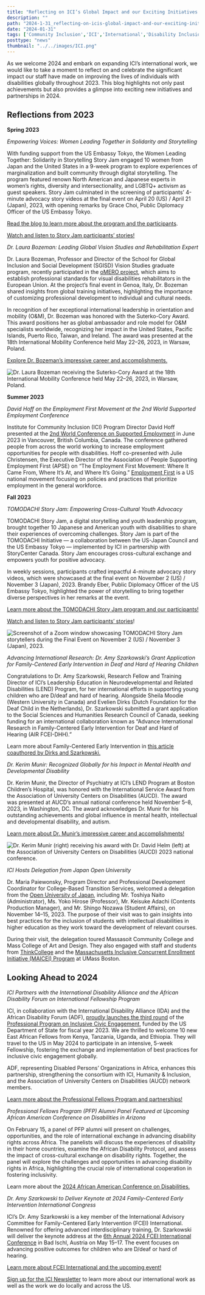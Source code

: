 ```yaml
---
title: "Reflecting on ICI’s Global Impact and our Exciting Initiatives Ahead"
description: ""
path: "2024-1-31_reflecting-on-icis-global-impact-and-our-exciting-initiatives-ahead.md"
date: "2024-01-31"
tags: ['Community Inclusion','ICI','International','Disability Inclusion']
posttype: "news"
thumbnail: "../../images/ICI.png"
---
```



As we welcome 2024 and embark on expanding ICI’s international work, we would like to take a moment to reflect on and celebrate the significant impact our staff have made on improving the lives of individuals with disabilities globally throughout 2023. This blog highlights not only past achievements but also provides a glimpse into exciting new initiatives and partnerships in 2024.

## Reflections from 2023

**Spring 2023**

*Empowering Voices: Women Leading Together in Solidarity and Storytelling*

With funding support from the US Embassy Tokyo, the Women Leading Together: Solidarity in Storytelling Story Jam engaged 10 women from Japan and the United States in a 9-week program to explore experiences of marginalization and built community through digital storytelling. The program featured renown North American and Japanese experts in women’s rights, diversity and intersectionality, and LGBTQ+ activism as guest speakers. Story Jam culminated in the screening of participants’ 4-minute advocacy story videos at the final event on April 20 (US) / April 21 (Japan), 2023, with opening remarks by Grace Choi, Public Diplomacy Officer of the US Embassy Tokyo.

[Read the blog to learn more about the program and the participants](http://tinyurl.com/ppr7f72e).

[Watch and listen to Story Jam participants’ stories!](http://tinyurl.com/4xdcvtn7)

*Dr. Laura Bozeman: Leading Global Vision Studies and Rehabilitation Expert*

Dr. Laura Bozeman, Professor and Director of the School for Global Inclusion and Social Development (SGISD) Vision Studies graduate program, recently participated in the [oMERO project](https://www.visualrehabilitator.eu/main-scope-omero-project-erasmus-plus-erasmus-strategic-partnership/), which aims to establish professional standards for visual disabilities rehabilitators in the European Union. At the project’s final event in Genoa, Italy, Dr. Bozeman shared insights from global training initiatives, highlighting the importance of customizing professional development to individual and cultural needs.

In recognition of her exceptional international leadership in orientation and mobility (O&M), Dr. Bozeman was honored with the Suterko-Cory Award. This award positions her as global ambassador and role model for O&M specialists worldwide, recognizing her impact in the United States, Pacific Islands, Puerto Rico, Taiwan, and Ireland. The award was presented at the 18th International Mobility Conference held May 22–26, 2023, in Warsaw, Poland.

[Explore Dr. Bozeman’s impressive career and accomplishments.](https://tinyurl.com/yfdejyet)

![Dr. Laura Bozeman receiving the Suterko-Cory Award at the 18th International Mobility Conference held May 22–26, 2023, in Warsaw, Poland.](/images/laura-bozeman-suterko-cory-award-2023.jpeg "Dr. Laura Bozeman receiving the Suterko-Cory Award at the 18th International Mobility Conference held May 22–26, 2023, in Warsaw, Poland.")

**Summer 2023**

*David Hoff on the Employment First Movement at the 2nd World Supported Employment Conference*

Institute for Community Inclusion (ICI) Program Director David Hoff presented at the [2nd World Conference on Supported Employment](https://bcenetwork.ca/world-supported-employment-conference-coming-to-vancouver-june-2023/) in June 2023 in Vancouver, British Columbia, Canada. The conference gathered people from across the world working to increase employment opportunities for people with disabilities. Hoff co-presented with Julie Christensen, the Executive Director of the Association of People Supporting Employment First (APSE) on “The Employment First Movement: Where It Came From, Where It’s At, and Where It’s Going.” [Employment First](https://www.dol.gov/agencies/odep/initiatives/employment-first) is a US national movement focusing on policies and practices that prioritize employment in the general workforce.

**Fall 2023**

*TOMODACHI Story Jam: Empowering Cross-Cultural Youth Advocacy*

TOMODACHI Story Jam, a digital storytelling and youth leadership program, brought together 10 Japanese and American youth with disabilities to share their experiences of overcoming challenges. Story Jam is part of the TOMODACHI Initiative — a collaboration between the US-Japan Council and the US Embassy Tokyo — implemented by ICI in partnership with StoryCenter Canada. Story Jam encourages cross-cultural exchange and empowers youth for positive advocacy.

In weekly sessions, participants crafted impactful 4-minute advocacy story videos, which were showcased at the final event on November 2 (US) / November 3 (Japan), 2023. Brandy Eber, Public Diplomacy Officer of the US Embassy Tokyo, highlighted the power of storytelling to bring together diverse perspectives in her remarks at the event.

[Learn more about the TOMODACHI Story Jam program and our participants!](https://usjapantomodachi.org/programs-activities/entrepreneurship-leadership/tomodachi-story-jam-for-youth-with-disabilities/)

[Watch and listen to Story Jam participants’ stories](https://tinyurl.com/4axkzkxz)!

![Screenshot of a Zoom window showcasing TOMODACHI Story Jam storytellers during the Final Event on November 2 (US) / November 3 (Japan), 2023.](/images/zoom-tomodachi-story-jam-final-event-2023.png "Screenshot of a Zoom window showcasing TOMODACHI Story Jam storytellers during the Final Event on November 2 (US) / November 3 (Japan), 2023.")

*Advancing International Research: Dr. Amy Szarkowski’s Grant Application for Family-Centered Early Intervention in Deaf and Hard of Hearing Children*

Congratulations to Dr. Amy Szarkowski, Research Fellow and Training Director of ICI’s Leadership Education in Neurodevelopmental and Related Disabilities (LEND) Program, for her international efforts in supporting young children who are D/deaf and hard of hearing. Alongside Sheila Moodie (Western University in Canada) and Evelien Dirks (Dutch Foundation for the Deaf Child in the Netherlands), Dr. Szarkowski submitted a grant application to the Social Sciences and Humanities Research Council of Canada, seeking funding for an international collaboration known as “Advance International Research in Family-Centered Early Intervention for Deaf and Hard of Hearing (AIR FCEI-DHH).”

Learn more about Family-Centered Early Intervention in [this article coauthored by Dirks and Szarkowski.](https://www.ncbi.nlm.nih.gov/pmc/articles/PMC8836809/)

*Dr. Kerim Munir: Recognized Globally for his Impact in Mental Health and Developmental Disability*

Dr. Kerim Munir, the Director of Psychiatry at ICI’s LEND Program at Boston Children’s Hospital, was honored with the International Service Award from the Association of University Centers on Disabilities (AUCD). The award was presented at AUCD’s annual national conference held November 5–8, 2023, in Washington, DC. The award acknowledges Dr. Munir for his outstanding achievements and global influence in mental health, intellectual and developmental disability, and autism.

[Learn more about Dr. Munir’s impressive career and accomplishments!](https://communityinclusion.tumblr.com/post/734022639190933504/umass-boston-lend-director-of-psychiatry-dr-kerim?fbclid=IwAR2XNAw40RoJeug3xhQlyO5tmKV35yTP-Uf9lDG6GqvUSkjgb_ZWjYxvvTM)

![Dr. Kerim Munir (right) receiving his award with Dr. David Helm (left) at the Association of University Centers on Disabilities (AUCD) 2023 national conference.](/images/kerim-munir-david-helm-aucd-2023.jpeg "Dr. Kerim Munir (right) receiving his award with Dr. David Helm (left) at the Association of University Centers on Disabilities (AUCD) 2023 national conference.")

*ICI Hosts Delegation from Japan Open University*

Dr. Maria Paiewonsky, Program Director and Professional Development Coordinator for College-Based Transition Services, welcomed a delegation from the [Open University of Japan](https://www.ouj.ac.jp/en/), including Mr. Toshiya Naito (Administrator), Ms. Yoko Hirose (Professor), Mr. Keisuke Adachi (Contents Production Manager), and Mr. Shingo Nozawa (Student Affairs), on November 14–15, 2023. The purpose of their visit was to gain insights into best practices for the inclusion of students with intellectual disabilities in higher education as they work toward the development of relevant courses.

During their visit, the delegation toured Massasoit Community College and Mass College of Art and Design. They also engaged with staff and students from [ThinkCollege](https://thinkcollege.net/) and the [Massachusetts Inclusive Concurrent Enrollment Initiative (MAICEI) Program](https://www.communityinclusion.org/projects/maicei/) at UMass Boston.

## Looking Ahead to 2024

*ICI Partners with the International Disability Alliance and the African Disability Forum on International Fellowship Program*

ICI, in collaboration with the International Disability Alliance (IDA) and the African Disability Forum (ADF), [proudly launches the third round](https://www.communityinclusion.org/news/2024-01-16_press-release/) of the [Professional Program on Inclusive Civic Engagement](https://pfpinclusion.org/), funded by the US Department of State for fiscal year 2023. We are thrilled to welcome 10 new East African Fellows from Kenya, Tanzania, Uganda, and Ethiopia. They will travel to the US in May 2024 to participate in an intensive, 5-week Fellowship, fostering the exchange and implementation of best practices for inclusive civic engagement globally.

ADF, representing Disabled Persons’ Organizations in Africa, enhances this partnership, strengthening the consortium with ICI, Humanity & Inclusion, and the Association of University Centers on Disabilities (AUCD) network members.

[Learn more about the Professional Fellows Program and partnerships!](https://pfpinclusion.org/)

*Professional Fellows Program (PFP) Alumni Panel Featured at Upcoming African American Conference on Disabilities in Arizona*

On February 15, a panel of PFP alumni will present on challenges, opportunities, and the role of international exchange in advancing disability rights across Africa. The panelists will discuss the experiences of disability in their home countries, examine the African Disability Protocol, and assess the impact of cross-cultural exchange on disability rights. Together, the panel will explore the challenges and opportunities in advancing disability rights in Africa, highlighting the crucial role of international cooperation in fostering inclusivity.

Learn more about the [2024 African American Conference on Disabilities.](https://www.azdisabilitylaw.org/african-american-conference-on-disabilities/)

*Dr. Amy Szarkowski to Deliver Keynote at 2024 Family-Centered Early Intervention International Congress*

ICI’s Dr. Amy Szarkowski is a key member of the International Advisory Committee for Family-Centered Early Intervention (FCEI) International. Renowned for offering advanced interdisciplinary training, Dr. Szarkowski will deliver the keynote address at the [6th Annual 2024 FCEI International Conference](https://www.fcei.at/unit/fcei/home) in Bad Ischl, Austria on May 15–17. The event focuses on advancing positive outcomes for children who are D/deaf or hard of hearing.

[Learn more about FCEI International and the upcoming event!](https://www.fcei.at/unit/fcei/home)

[Sign up for the ICI Newsletter](https://lp.constantcontactpages.com/su/jlCEExQ/subscribe) to learn more about our international work as well as the work we do locally and across the US.
